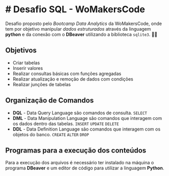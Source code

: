 # # Desafio SQL - WoMakersCode

Desafio proposto pelo *Bootcamp Data Analytics* da WoMakersCode, onde tem por objetivo manipular *dados estruturados* através da linguagem **python** e da conexão com o **DBeaver** utilizando a biblioteca `sqlite3`. 👩‍💻

## Objetivos

 - Criar tabelas
 - Inserir valores
 - Realizar consultas básicas com funções agregadas
 - Realizar atualização e remoção de dados com condições
 - Realizar junções de tabelas

## Organização de Comandos

 - **DQL** - Data Query Language são comandos de consulta. `SELECT`
 - **DML** - Data Manipulation Language são comandos que interagem com os dados dentro das tabelas. `INSERT` `UPDATE` `DELETE`
 - **DDL** - Data Definition Language são comandos que interagem com os objetos do banco. `CREATE` `ALTER` `DROP`

## Programas para a execução dos conteúdos

Para a execução dos arquivos é necessário ter instalado na máquina o programa **DBeaver** e um editor de código para utilizar a linguagem **Python**.
